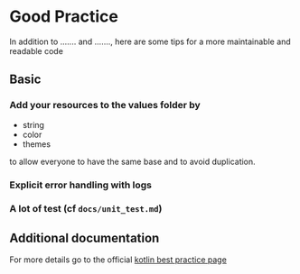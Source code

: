 # Good Practice

In addition to ....... and ......., here are some tips for a more maintainable and readable code

## Basic

### Add your resources to the values folder by
  - string
  - color
  - themes
 
 to allow everyone to have the same base and to avoid duplication.

### Explicit error handling with logs

### A lot of test (cf `docs/unit_test.md`)

## Additional documentation 

For more details go to the official [kotlin best practice page](https://kotlinlang.org/docs/coding-conventions.html)

